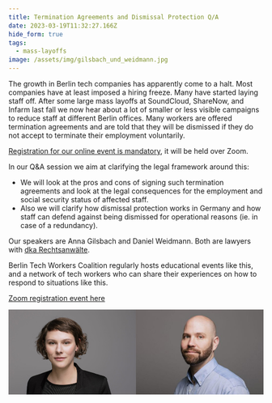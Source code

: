 ```yaml
---
title: Termination Agreements and Dismissal Protection Q/A
date: 2023-03-19T11:32:27.166Z
hide_form: true
tags:
  - mass-layoffs
image: /assets/img/gilsbach_und_weidmann.jpg
---
```

The growth in Berlin tech companies has apparently come to a halt. Most companies have at least imposed a hiring freeze. Many have started laying staff off. After some large mass layoffs at SoundCloud, ShareNow, and Infarm last fall we now hear about a lot of smaller or less visible campaigns to reduce staff at different Berlin offices. Many workers are offered termination agreements and are told that they will be dismissed if they do not accept to terminate their employment voluntarily.

[Registration for our online event is mandatory](https://us02web.zoom.us/meeting/register/tZEuce-trTkqEtxauMfU-2pDcQyMBH4Qu-VI), it will be held over Zoom.

In our Q&A session we aim at clarifying the legal framework around this: 

* We will look at the pros and cons of signing such termination agreements and look at the legal consequences for the employment and social security status of affected staff. 
* Also we will clarify how dismissal protection works in Germany and how staff can defend against being dismissed for operational reasons (ie. in case of a redundancy).

Our speakers are Anna Gilsbach and Daniel Weidmann. Both are lawyers with [dka Rechtsanwälte](https://dka-kanzlei.de).

Berlin Tech Workers Coalition regularly hosts educational events like this, and a network of tech workers who can share their experiences on how to respond to situations like this.

[Zoom registration event here](https://us02web.zoom.us/meeting/register/tZEuce-trTkqEtxauMfU-2pDcQyMBH4Qu-VI)

![Photo of Gilsbach and Weidmann attornies](/assets/img/gilsbach_und_weidmann.jpg)